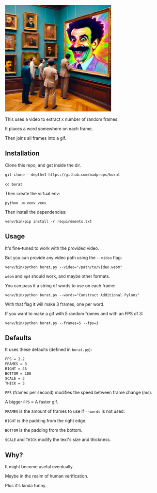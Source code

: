 <img src="borat.jpg" width="350">

This uses a video to extract x number of random frames.

It places a word somewhere on each frame.

Then joins all frames into a gif.

## Installation

Clone this repo, and get inside the dir.

```
git clone --depth=1 https://github.com/madprops/borat

cd borat
```

Then create the virtual env:

```
python -m venv venv
```

Then install the dependencies:

```
venv/bin/pip install -r requirements.txt
```

## Usage

It's fine-tuned to work with the provided video.

But you can provide any video path using the `--video` flag:

```
venv/bin/python borat.py --video="/path/to/video.webm"
```

`webm` and `mp4` should work, and maybe other formats.

You can pass it a string of words to use on each frame:

```
venv/bin/python borat.py --words="Construct Additional Pylons"
```

With that flag it will make 3 frames, one per word.

If you want to make a gif with 5 random frames and with an FPS of 3:

```
venv/bin/python borat.py --frames=5 --fps=3
```

## Defaults

It uses these defaults (defined in `borat.py`):

```
FPS = 2.2
FRAMES = 3
RIGHT = 45
BOTTOM = 100
SCALE = 3
THICK = 3
```

`FPS` (frames per second) modifies the speed between frame change (ms).

A bigger `FPS` = A faster gif.

`FRAMES` is the amount of frames to use if `--words` is not used.

`RIGHT` is the padding from the right edge.

`BOTTOM` is the padding from the bottom.

`SCALE` and `THICK` modify the text's size and thickness.

## Why?

It might become useful eventually.

Maybe in the realm of human verification.

Plus it's kinda funny.